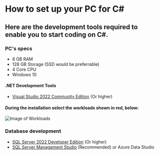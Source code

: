 # How to set up your PC for C#
## Here are the development tools required to enable you to start coding on C#.

### PC's specs
* 8 GB RAM
* 128 GB Storage (SSD would be preferrable)
* 4 Core CPU
* Windows 10

#### .NET Development Tools
* [Visual Studio 2022 Community Edition](https://visualstudio.microsoft.com/vs/community/) (Or higher)

#### During the installation select the workloads shown in red, below:

![Image of Workloads](https://github.com/codehub-learn/development-environment-setup/blob/main/images/CSharp_workloads.png)
 
### Database development
* [SQL Server 2022 Developer Edition](https://go.microsoft.com/fwlink/?linkid=866662) (Or higher)
* [SQL Server Management Studio](https://docs.microsoft.com/en-us/sql/ssms/download-sql-server-management-studio-ssms?view=sql-server-ver15) (Recommended) or Azure Data Studio
